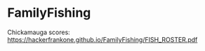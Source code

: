# FamilyFishing

Chickamauga scores: https://hackerfrankone.github.io/FamilyFishing/FISH_ROSTER.pdf
